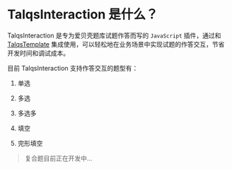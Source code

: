 # TalqsInteraction 是什么？

TalqsInteraction 是专为爱贝壳题库试题作答而写的 `JavaScript` 插件，通过和 [TalqsTemplate](https://hejinjun.github.io/talqs-template/intro.html) 集成使用，可以轻松地在业务场景中实现试题的作答交互，节省开发时间和调试成本。

目前 TalqsInteraction 支持作答交互的题型有：
  
  1. 单选

  2. 多选

  3. 多选多

  4. 填空

  4. 完形填空

> 复合题目前正在开发中...